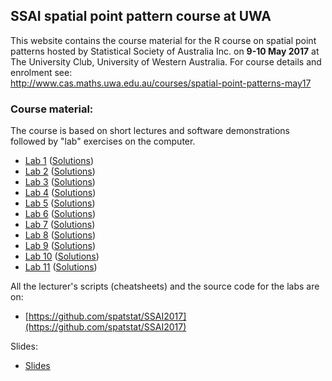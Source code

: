 ## SSAI spatial point pattern course at UWA

This website contains the course material for the R course on spatial point patterns hosted by Statistical Society of Australia Inc. on **9-10 May 2017** at The University Club, University of Western Australia. For course details and enrolment see:  
http://www.cas.maths.uwa.edu.au/courses/spatial-point-patterns-may17

### Course material:

The course is based on short lectures and software demonstrations followed by "lab" exercises on the computer.

- [Lab 1](./labs/lab01.html)   ([Solutions](./solutions/solution01.html))
- [Lab 2](./labs/lab02.html)   ([Solutions](./solutions/solution02.html))
- [Lab 3](./labs/lab03.html)   ([Solutions](./solutions/solution03.html))
- [Lab 4](./labs/lab04.html)   ([Solutions](./solutions/solution04.html))
- [Lab 5](./labs/lab05.html)   ([Solutions](./solutions/solution05.html))
- [Lab 6](./labs/lab06.html)   ([Solutions](./solutions/solution06.html))
- [Lab 7](./labs/lab07.html)   ([Solutions](./solutions/solution07.html))
- [Lab 8](./labs/lab08.html)   ([Solutions](./solutions/solution08.html))
- [Lab 9](./labs/lab09.html)   ([Solutions](./solutions/solution09.html))
- [Lab 10](./labs/lab10.html)   ([Solutions](./solutions/solution10.html))
- [Lab 11](./labs/lab11.html)   ([Solutions](./solutions/solution11.html))

All the lecturer's scripts (cheatsheets) and the source code for the labs are on:

- [https://github.com/spatstat/SSAI2017](https://github.com/spatstat/SSAI2017)

Slides:

- [Slides](./slides/slides.pdf)
